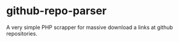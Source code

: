 # github-repo-parser

A very simple PHP scrapper for massive download a links at github repositories. 
